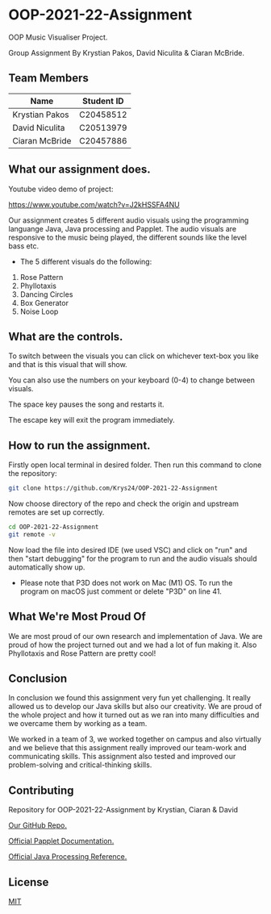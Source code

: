 # OOP-2021-22-Assignment

OOP Music Visualiser Project.

Group Assignment By Krystian Pakos, David Niculita & Ciaran McBride.

## Team Members 

| Name| Student ID |
|-----------|-----------|
|Krystian Pakos | C20458512 |
|David Niculita | C20513979 |
|Ciaran McBride | C20457886 |


## What our assignment does. 

Youtube video demo of project: 

https://www.youtube.com/watch?v=J2kHSSFA4NU

Our assignment creates 5 different audio visuals using the programming languange Java, Java processing and Papplet. The audio visuals are responsive to the music being played, the different sounds like the level bass etc.

* The 5 different visuals do the following:

1. Rose Pattern
2. Phyllotaxis
3. Dancing Circles
4. Box Generator
5. Noise Loop
   

## What are the controls.

To switch between the visuals you can click on whichever text-box you like and that is this visual that will show.

You can also use the numbers on your keyboard (0-4) to change between visuals.

The space key pauses the song and restarts it.

The escape key will exit the program immediately.

## How to run the assignment. 

Firstly open local terminal in desired folder.
Then run this command to clone the repository:
```bash
git clone https://github.com/Krys24/OOP-2021-22-Assignment
```
Now choose directory of the repo and check the origin and upstream remotes are set up correctly.
```bash
cd OOP-2021-22-Assignment
git remote -v
```
Now load the file into desired IDE (we used VSC) and click on "run" and then "start debugging" for the program to run and the audio visuals should automatically show up. 

* Please note that P3D does not work on Mac (M1) OS. To run the program on macOS just comment or delete "P3D" on line 41.

## What We're Most Proud Of

We are most proud of our own research and implementation of Java. We are proud of how the project turned out and we had a lot of fun making it. Also Phyllotaxis and Rose Pattern are pretty cool!

## Conclusion

In conclusion we found this assignment very fun yet challenging. It really allowed us to develop our Java skills but also our creativity. We are proud of the whole project and how it turned out as we ran into many difficulties and we overcame them by working as a team. 

We worked in a team of 3, we worked together on campus and also virtually and we believe that this assignment really improved our team-work and communicating skills. This assignment also tested and improved our problem-solving  and critical-thinking skills.

## Contributing
Repository for OOP-2021-22-Assignment by Krystian, Ciaran & David

[Our GitHub Repo.](https://github.com/Krys24/OOP-2021-22-Assignment)

[Official Papplet Documentation.](https://processing.github.io/processing-javadocs/core/processing/core/PApplet.html)

[Official Java Processing Reference.](https://processing.org/reference/)
## License
[MIT](https://choosealicense.com/licenses/mit/)